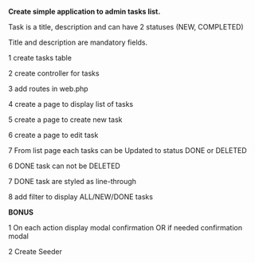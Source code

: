 <!-- <h1>Welcome to Portwest initial test</h1>
<p>This is open test, no time limit, please do your best</p>

<p>After checkout if you have any issues with setup or cache errors pls check following steps</p>
<p>create folder structure in storage:</p>
<ul>
    <li>storage/framework/cache/data</li>
    <li>storage/framework/sessions</li>
    <li>storage/framework/views</li>
</ul>
<p>run commands:</p>
<ul>
    <li>php artisan config:clear</li>
    <li>php artisan cache:clear</li>
    <li>php artisan view:clear</li>
</ul> -->

<p><strong>Create simple application to admin tasks list.</strong></p>

<p>Task is a title, description and can have 2 statuses (NEW, COMPLETED)</p>
<p>Title and description are mandatory fields.</p>

<p>1 create tasks table</p>
<p>2 create controller for tasks</p>
<p>3 add routes in web.php</p>
<p>4 create a page to display list of tasks</p>
<p>5 create a page to create new task</p>
<p>6 create a page to edit task</p>
<p>7 From list page each tasks can be Updated to status DONE or DELETED</p>
<p>6 DONE task can not be DELETED</p>
<p>7 DONE task are styled as line-through</p>
<p>8 add filter to display ALL/NEW/DONE tasks</p>

<p><strong>BONUS</strong></p>
<p>1 On each action display modal confirmation OR if needed confirmation modal</p>
<p>2 Create Seeder</p>

